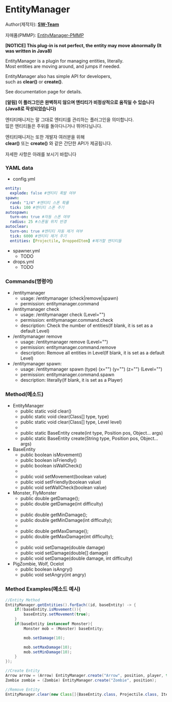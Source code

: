 # EntityManager
  
Author(제작자): **[SW-Team](https://github.com/SW-Team)**  
  
자매품(PMMP): [EntityManager-PMMP](https://github.com/milk0417/EntityManager)
  
**[NOTICE] This plug-in is not perfect, the entity may move abnormally (It was written in Java8)**
  
EntityManager is a plugin for managing entities, literally.  
Most entities are moving around, and jumps if needed.  
  
EntityManager also has simple API for developers,  
such as **clear()** or **create()**.  
  
See documentation page for details.  
  
**[알림] 이 플러그인은 완벽하지 않으며 엔티티가 비정상적으로 움직일 수 있습니다 (Java8로 작성되었습니다)**  
  
엔티티매니저는 말 그대로 엔티티를 관리하는 플러그인을 의미합니다.  
많은 엔티티들은 주위를 돌아다니거나 뛰어다닙니다.  

엔티티매니저는 또한 개발자 여러분을 위해  
**clear()** 또는 **create()** 와 같은 간단한 API가 제공됩니다.  
  
자세한 사항은 아래를 보시기 바랍니다

### YAML data
  * config.yml
``` yml
entity:
  explode: false #엔티티 폭발 여부
spawn:
  rand: "1/4" #엔티티 스폰 확률
  tick: 100 #엔티티 스폰 주기
autospawn:
  turn-on: true #자동 스폰 여부
  radius: 25 #스폰될 위치 반경
autoclear:
  turn-on: true #엔티티 자동 제거 여부
  tick: 6000 #엔티티 제거 주기
  entities: [Projectile, DroppedItem] #제거할 엔티티들
```
  * spawner.yml
    * TODO
  * drops.yml
    * TODO
  
### Commands(명령어)
  * /entitymanager
    * usage: /entitymanager (check|remove|spawn)
    * permission: entitymanager.command
  * /entitymanager check
    * usage: /entitymanager check (Level="")
    * permission: entitymanager.command.check
    * description: Check the number of entities(If blank, it is set as a default Level)
  * /entitymanager remove
    * usage: /entitymanager remove (Level="")
    * permission: entitymanager.command.remove
    * description: Remove all entities in Level(If blank, it is set as a default Level)
  * /entitymanager spawn:
    * usage: /entitymanager spawn (type) (x="") (y="") (z="") (Level="")
    * permission: entitymanager.command.spawn
    * description: literally(If blank, it is set as a Player)

### Method(메소드)
  * EntityManager
    * public static void clear()
    * public static void clear(Class[] type, type)
    * public static void clear(Class[] type, Level level)
    * 
    * public static BaseEntity create(int type, Position pos, Object... args)
    * public static BaseEntity create(String type, Position pos, Object... args)
  * BaseEntity
    * public boolean isMovement()
    * public boolean isFriendly()
    * public boolean isWallCheck()
    * 
    * public void setMovement(boolean value)
    * public void setFriendly(boolean value)
    * public void setWallCheck(boolean value)
  * Monster, FlyMonster
    * public double getDamage();
    * public double getDamage(int difficulty)
    * 
    * public double getMinDamage();
    * public double getMinDamage(int difficulty);
    * 
    * public double getMaxDamage();
    * public double getMaxDamage(int difficulty);
    * 
    * public void setDamage(double damage)
    * public void setDamage(double[] damage)
    * public void setDamage(double damage, int difficulty)
  * PigZombie, Wolf, Ocelot
    * public boolean isAngry()
    * public void setAngry(int angry)

### Method Examples(메소드 예시)
``` java
//Entity Method
EntityManager.getEntities().forEach((id, baseEntity) -> {
    if(!baseEntity.isMovement()){
        baseEntity.setMovement(true);
    }
    if(baseEntity instanceof Monster){
        Monster mob = (Monster) baseEntity;

        mob.setDamage(10);

        mob.setMaxDamage(10);
        mob.setMinDamage(10);
    }
});

//Create Entity
Arrow arrow = (Arrow) EntityManager.create("Arrow", position, player, true);
Zombie zombie = (Zombie) EntityManager.create("Zombie", position);

//Remove Entity
EntityManager.clear(new Class[]{BaseEntity.class, Projectile.class, Item.class});
```